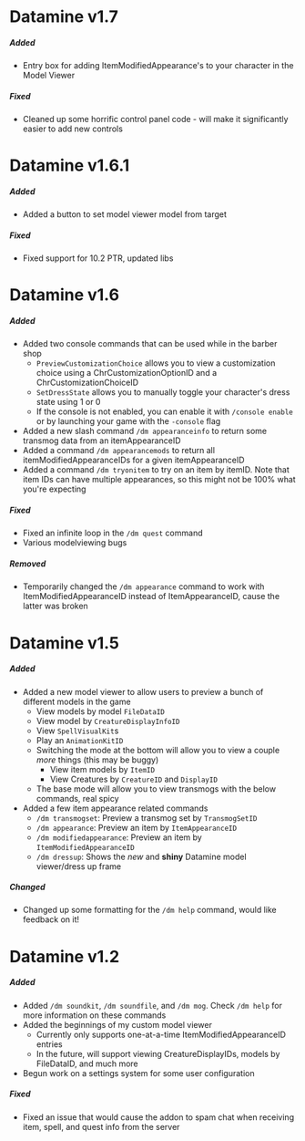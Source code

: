 # Datamine v1.7

##### Added
* Entry box for adding ItemModifiedAppearance's to your character in the Model Viewer

##### Fixed
* Cleaned up some horrific control panel code - will make it significantly easier to add new controls

# Datamine v1.6.1

##### Added
* Added a button to set model viewer model from target

##### Fixed
* Fixed support for 10.2 PTR, updated libs

# Datamine v1.6

##### Added
* Added two console commands that can be used while in the barber shop
    * `PreviewCustomizationChoice` allows you to view a customization choice using a ChrCustomizationOptionID and a ChrCustomizationChoiceID
    * `SetDressState` allows you to manually toggle your character's dress state using 1 or 0
    * If the console is not enabled, you can enable it with `/console enable` or by launching your game with the `-console` flag
* Added a new slash command `/dm appearanceinfo` to return some transmog data from an itemAppearanceID
* Added a command `/dm appearancemods` to return all itemModifiedAppearanceIDs for a given itemAppearanceID
* Added a command `/dm tryonitem` to try on an item by itemID. Note that item IDs can have multiple appearances, so this might not be 100% what you're expecting

##### Fixed
* Fixed an infinite loop in the `/dm quest` command
* Various modelviewing bugs

##### Removed
* Temporarily changed the `/dm appearance` command to work with ItemModifiedAppearanceID instead of ItemAppearanceID, cause the latter was broken

# Datamine v1.5

##### Added
* Added a new model viewer to allow users to preview a bunch of different models in the game
    * View models by model `FileDataID`
    * View model by `CreatureDisplayInfoID`
    * View `SpellVisualKit`s
    * Play an `AnimationKitID`
    * Switching the mode at the bottom will allow you to view a couple *more* things (this may be buggy)
        * View item models by `ItemID`
        * View Creatures by `CreatureID` and `DisplayID`
    * The base mode will allow you to view transmogs with the below commands, real spicy
* Added a few item appearance related commands
    * `/dm transmogset`: Preview a transmog set by `TransmogSetID`
    * `/dm appearance`: Preview an item by `ItemAppearanceID`
    * `/dm modifiedappearance`: Preview an item by `ItemModifiedAppearanceID`
    * `/dm dressup`: Shows the *new* and **shiny** Datamine model viewer/dress up frame

##### Changed
* Changed up some formatting for the `/dm help` command, would like feedback on it!

# Datamine v1.2

##### Added
* Added `/dm soundkit`, `/dm soundfile`, and `/dm mog`. Check `/dm help` for more information on these commands
* Added the beginnings of my custom model viewer
    * Currently only supports one-at-a-time ItemModifiedAppearanceID entries
    * In the future, will support viewing CreatureDisplayIDs, models by FileDataID, and much more
* Begun work on a settings system for some user configuration

##### Fixed
* Fixed an issue that would cause the addon to spam chat when receiving item, spell, and quest info from the server
